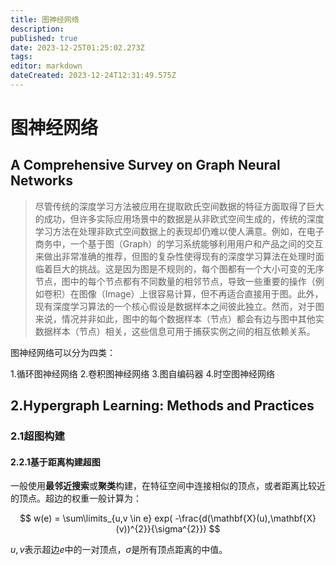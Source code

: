 ```yaml
---
title: 图神经网络
description: 
published: true
date: 2023-12-25T01:25:02.273Z
tags: 
editor: markdown
dateCreated: 2023-12-24T12:31:49.575Z
---
```


# 图神经网络

## A Comprehensive Survey on Graph Neural Networks

> 尽管传统的深度学习方法被应用在提取欧氏空间数据的特征方面取得了巨大的成功，但许多实际应用场景中的数据是从非欧式空间生成的，传统的深度学习方法在处理非欧式空间数据上的表现却仍难以使人满意。例如，在电子商务中，一个基于图（Graph）的学习系统能够利用用户和产品之间的交互来做出非常准确的推荐，但图的复杂性使得现有的深度学习算法在处理时面临着巨大的挑战。这是因为图是不规则的，每个图都有一个大小可变的无序节点，图中的每个节点都有不同数量的相邻节点，导致一些重要的操作（例如卷积）在图像（Image）上很容易计算，但不再适合直接用于图。此外，现有深度学习算法的一个核心假设是数据样本之间彼此独立。然而，对于图来说，情况并非如此，图中的每个数据样本（节点）都会有边与图中其他实数据样本（节点）相关，这些信息可用于捕获实例之间的相互依赖关系。

图神经网络可以分为四类：

1.循环图神经网络
2.卷积图神经网络
3.图自编码器
4.时空图神经网络


## 2.Hypergraph Learning: Methods and Practices

### 2.1超图构建
#### 2.2.1基于距离构建超图

一般使用**最邻近搜索**或**聚类**构建，在特征空间中连接相似的顶点，或者距离比较近的顶点。超边的权重一般计算为：

$$
w(e) = \sum\limits_{u,v \in e} exp( -\frac{d(\mathbf{X}(u),\mathbf{X}(v))^{2}}{\sigma^{2}})
$$

$u,v$表示超边$e$中的一对顶点，$\sigma$是所有顶点距离的中值。





